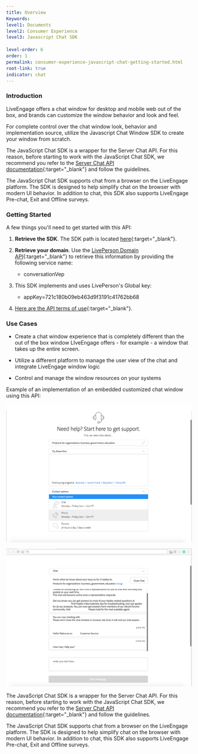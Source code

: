 ```yaml
---
title: Overview
Keywords:
level1: Documents
level2: Consumer Experience
level3: Javascript Chat SDK

level-order: 6
order: 1
permalink: consumer-experience-javascript-chat-getting-started.html
root-link: true
indicator: chat
---
```


### Introduction

LiveEngage offers a chat window for desktop and mobile web out of the box, and brands can customize the window behavior and look and feel.

For complete control over the chat window look, behavior and implementation source, utilize the Javascript Chat Window SDK to create your window from scratch.

The JavaScript Chat SDK is a wrapper for the Server Chat API. For this reason, before starting to work with the JavaScript Chat SDK, we recommend you refer to the [Server Chat API documentation](consumer-experience-server-chat-getting-started.html){:target="_blank"} and follow the guidelines.

The JavaScript Chat SDK supports chat from a browser on the LiveEngage platform. The SDK is designed to help simplify chat on the browser with modern UI behavior. In addition to chat, this SDK also supports LiveEngage Pre-chat, Exit and Offline surveys.

### Getting Started

A few things you'll need to get started with this API:

1. **Retrieve the SDK**. The SDK path is located [here](https://lpcdn.lpsnmedia.net/api/chat/public/lpChat.min.js){:target="_blank"}.

2. **Retrieve your domain**. Use the [LivePerson Domain API](agent-domain-domain-api.html){:target="_blank"} to retrieve this information by providing the following service name:

	* conversationVep

3. This SDK implements and uses LivePerson's Global key:

	* appKey=721c180b09eb463d9f3191c41762bb68

4. [Here are the API terms of use](https://www.liveperson.com/policies/apitou){:target="_blank"}.

### Use Cases

* Create a chat window experience that is completely different than the out of the box window LIveEngage offers - for example - a window that takes up the entire screen.

* Utilize a different platform to manage the user view of the chat and integrate LiveEngage window logic

* Control and manage the window resources on your systems


Example of an implementation of an embedded customized chat window using this API:

![JavascriptOverview](img/jsoverview1.png)

![JavascriptOverview](img/jsoverview2.png)

The JavaScript Chat SDK is a wrapper for the Server Chat API. For this reason, before starting to work with the JavaScript Chat SDK, we recommend you refer to the [Server Chat API documentation](consumer-experience-server-chat-getting-started.html){:target="_blank"} and follow the guidelines.

The JavaScript Chat SDK supports chat from a browser on the LiveEngage platform. The SDK is designed to help simplify chat on the browser with modern UI behavior. In addition to chat, this SDK also supports LiveEngage Pre-chat, Exit and Offline surveys.
